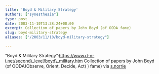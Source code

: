```yaml
---
title: 'Boyd & Military Strategy'
authors: ["synesthesia"]
type: post
date: 2003-11-10T13:38:24+00:00
excerpt: Collection of papers by John Boyd (of OODA fame)
slug: boyd-military-strategy 
aliases: ["/2003/11/10/boyd-military-strategy"]

---
```

&#8220;Boyd & Military Strategy&#8221;:https://www.d-n-i.net/second\_level/boyd\_military.htm Collection of papers by John Boyd (of OODA(Observe, Orient, Decide, Act) ) fame) via [s.norrie][1]

 [1]: https://members.rogers.com/snorrie/weblog/